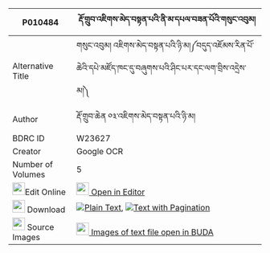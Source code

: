 |P010484|རྡོ་གྲུབ་འཇིགས་མེད་བསྟན་པའི་ནི་མ་དཔལ་བཟན་པོའི་གསུང་འབུམ། 
| --- | --- 
|Alternative Title |གསུང་འབུམ། འཇིགས་མེད་བསྟན་པའི་ཉི་མ།༼བདུད་འཇོམས་རིན་པོ་ཆེའི་དཔེ་མཛོད་ཁང་དུ་བཞུགས་པའི་ཤིང་པར་དང་ལག་བྲིས་འདྲེས་མ།༽
|Author| རྡོ་གྲུབ་ཆེན ༠༣་འཇིགས་མེད་བསྟན་པའི་ཉི་མ།
|BDRC ID | W23627
|Creator | Google OCR
|Number of Volumes| 5
|<img width="25" src="https://img.icons8.com/color/25/000000/edit-property.png">Edit Online| [<img width="25" src="https://avatars.githubusercontent.com/u/45091458?s=200&v=4"> Open in Editor](http://editor.openpecha.org/P010484)
|<img width="25" src="https://img.icons8.com/fluent/48/000000/download-2.png"/>  Download | [![](https://img.icons8.com/color/20/000000/txt.png)Plain Text](https://github.com/Openpecha/P010484/releases/download/v1/do_drub_jikme_tenpa_i_ni_ma_pa_plain_P010484.zip), [![](https://img.icons8.com/color/20/000000/txt.png)Text with Pagination](https://github.com/Openpecha/P010484/releases/download/v1/do_drub_jikme_tenpa_i_ni_ma_pa_pages_P010484.zip)
|<img width="25" src="https://img.icons8.com/plasticine/100/000000/pictures-folder.png"/>  Source Images | [<img width="25" src="https://library.bdrc.io/icons/BUDA-small.svg"> Images of text file open in BUDA](https://library.bdrc.io/show/bdr:W23627)